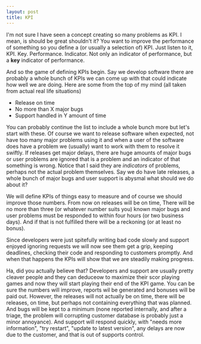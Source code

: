 ```yaml
---
layout: post
title: KPI
---
```


I'm not sure I have seen a concept creating so many problems as KPI. I mean, is should be great shouldn't it? You want to improve the performance of something so you define a (or usually a selection of) KPI. Just listen to it, KPI. Key. Performance. Indicator. Not only an indicator of performance, but a **key** indicator of performance.

And so the game of defining KPIs begin. Say we develop software there are probably a whole bunch of KPIs we can come up with that could indicate how well we are doing. Here are some from the top of my mind (all taken from actual real life situations)

* Release on time
* No more than X major bugs
* Support handled in Y amount of time

You can probably continue the list to include a whole bunch more but let's start with these. Of course we want to release software when expected, not have too many major problems using it and when a user of the software does have a problem we (usually) want to work with them to resolve it swiftly. If releases get major delays, there are huge amounts of major bugs or user problems are ignored that is a problem and an indicator of that something is wrong. Notice that I said they are _indicators_ of problems, perhaps not the actual problem themselves. Say we do have late releases, a whole bunch of major bugs and user support is abysmal what should we do about it?

We will define KPIs of things easy to measure and of course we should improve those numbers. From now on releases will be on time, There will be no more than three (or whatever number suits you) known major bugs and user problems must be responded to within four hours (or two business days). And if that is not fulfilled there will be a reckoning (or at least no bonus). 

Since developers were just spitefully writing bad code slowly and support enjoyed ignoring requests we will now see them get a grip, keeping deadlines, checking their code and responding to customers promptly. And when that happens the KPIs will show that we are steadily making progress.

Ha, did you actually believe that? Developers and support are usually pretty cleaver people and they can deduceow to maximize their scor playing games and now they will start playing their end of the KPI game. You can be sure the numbers will improve, reports wil be generated and bonuses will be paid out. However, the releases will not actually be on time, there will be releases, on time, but perhaps not containing everything that was planned. And bugs will be kept to a minimum (none reported internally, and after a triage, the problem will corrupting customer database is probably just a minor annoyance). And support will respond quickly, with "needs more information", "try restart", "update to latest version", any delays are now due to the customer, and that is out of supports control.
